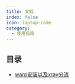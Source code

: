 ```yaml
---
title: 文档
index: false
icon: laptop-code
category:
  - 使用指南
---
```


## 目录

- [warp安装以及xray分流](./vps相关/warp.md)




